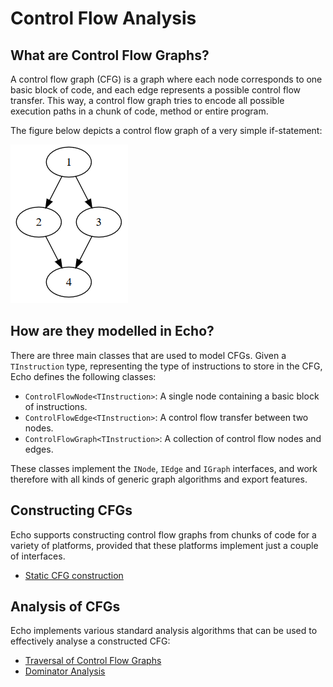Control Flow Analysis
=====================

What are Control Flow Graphs?
-----------------------------

A control flow graph (CFG) is a graph where each node corresponds to one basic block of code, and each edge represents a possible control flow transfer. This way, a control flow graph tries to encode all possible execution paths in a chunk of code, method or entire program.

The figure below depicts a control flow graph of a very simple if-statement:

![If statement](img/if.png)

How are they modelled in Echo?
------------------------------

There are three main classes that are used to model CFGs. Given a `TInstruction` type, representing the type of instructions to store in the CFG, Echo defines the following classes:
- `ControlFlowNode<TInstruction>`: A single node containing a basic block of instructions.
- `ControlFlowEdge<TInstruction>`: A control flow transfer between two nodes.
- `ControlFlowGraph<TInstruction>`: A collection of control flow nodes and edges.

These classes implement the `INode`, `IEdge` and `IGraph` interfaces, and work therefore with all kinds of generic graph algorithms and export features.

Constructing CFGs
-----------------

Echo supports constructing control flow graphs from chunks of code for a variety of platforms, provided that these platforms implement just a couple of interfaces.

- [Static CFG construction](StaticCfg.md)

Analysis of CFGs
----------------

Echo implements various standard analysis algorithms that can be used to effectively analyse a constructed CFG:

- [Traversal of Control Flow Graphs](Traversals.md)
- [Dominator Analysis](Dominators.md)
